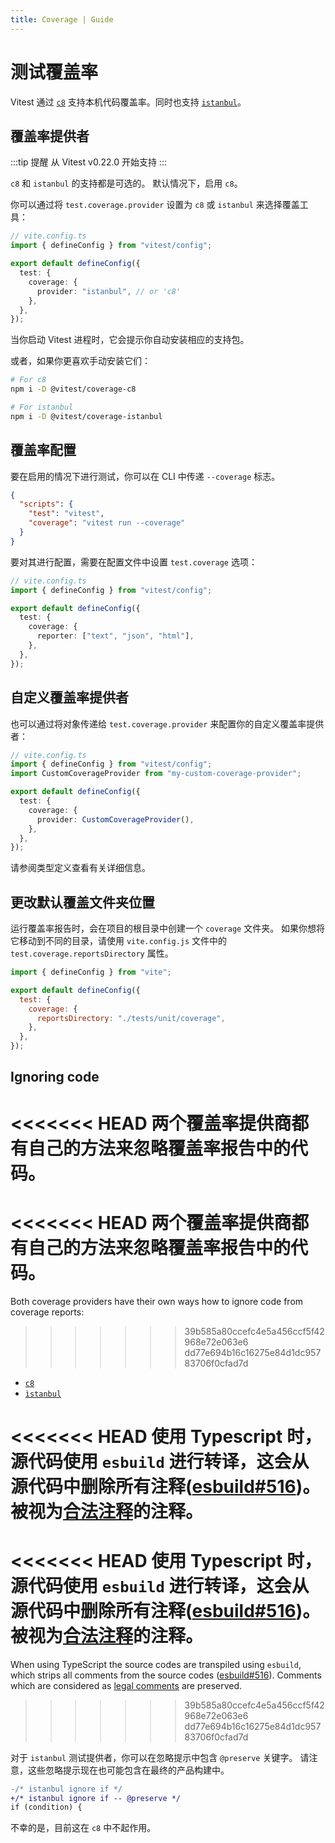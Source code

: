 ```yaml
---
title: Coverage | Guide
---
```


# 测试覆盖率

Vitest 通过 [`c8`](https://github.com/bcoe/c8) 支持本机代码覆盖率。同时也支持 [`istanbul`](https://istanbul.js.org/)。

## 覆盖率提供者

:::tip 提醒
从 Vitest v0.22.0 开始支持
:::

`c8` 和 `istanbul` 的支持都是可选的。 默认情况下，启用 `c8`。

你可以通过将 `test.coverage.provider` 设置为 `c8` 或 `istanbul` 来选择覆盖工具：

```ts
// vite.config.ts
import { defineConfig } from "vitest/config";

export default defineConfig({
  test: {
    coverage: {
      provider: "istanbul", // or 'c8'
    },
  },
});
```

当你启动 Vitest 进程时，它会提示你自动安装相应的支持包。

或者，如果你更喜欢手动安装它们：

```bash
# For c8
npm i -D @vitest/coverage-c8

# For istanbul
npm i -D @vitest/coverage-istanbul
```

## 覆盖率配置

要在启用的情况下进行测试，你可以在 CLI 中传递 `--coverage` 标志。

```json
{
  "scripts": {
    "test": "vitest",
    "coverage": "vitest run --coverage"
  }
}
```

要对其进行配置，需要在配置文件中设置 `test.coverage` 选项：

```ts
// vite.config.ts
import { defineConfig } from "vitest/config";

export default defineConfig({
  test: {
    coverage: {
      reporter: ["text", "json", "html"],
    },
  },
});
```

## 自定义覆盖率提供者

也可以通过将对象传递给 `test.coverage.provider` 来配置你的自定义覆盖率提供者：

```ts
// vite.config.ts
import { defineConfig } from "vitest/config";
import CustomCoverageProvider from "my-custom-coverage-provider";

export default defineConfig({
  test: {
    coverage: {
      provider: CustomCoverageProvider(),
    },
  },
});
```

请参阅类型定义查看有关详细信息。

## 更改默认覆盖文件夹位置

运行覆盖率报告时，会在项目的根目录中创建一个 `coverage` 文件夹。 如果你想将它移动到不同的目录，请使用 `vite.config.js` 文件中的 `test.coverage.reportsDirectory` 属性。

```js
import { defineConfig } from "vite";

export default defineConfig({
  test: {
    coverage: {
      reportsDirectory: "./tests/unit/coverage",
    },
  },
});
```

## Ignoring code

<<<<<<< HEAD
两个覆盖率提供商都有自己的方法来忽略覆盖率报告中的代码。
=======
<<<<<<< HEAD
两个覆盖率提供商都有自己的方法来忽略覆盖率报告中的代码。
=======
Both coverage providers have their own ways how to ignore code from coverage reports:
>>>>>>> 39b585a80ccefc4e5a456ccf5f42968e72e063e6
>>>>>>> dd77e694b16c16275e84d1dc95783706f0cfad7d

- [`c8`](https://github.com/bcoe/c8#ignoring-uncovered-lines-functions-and-blocks)
- [`ìstanbul`](https://github.com/istanbuljs/nyc#parsing-hints-ignoring-lines)

<<<<<<< HEAD
使用 Typescript 时，源代码使用 `esbuild` 进行转译，这会从源代码中删除所有注释([esbuild#516](https://github.com/evanw/esbuild/issues/516))。
被视为[合法注释](https://esbuild.github.io/api/#legal-comments)的注释。
=======
<<<<<<< HEAD
使用 Typescript 时，源代码使用 `esbuild` 进行转译，这会从源代码中删除所有注释([esbuild#516](https://github.com/evanw/esbuild/issues/516))。
被视为[合法注释](https://esbuild.github.io/api/#legal-comments)的注释。
=======
When using TypeScript the source codes are transpiled using `esbuild`, which strips all comments from the source codes ([esbuild#516](https://github.com/evanw/esbuild/issues/516)).
Comments which are considered as [legal comments](https://esbuild.github.io/api/#legal-comments) are preserved.
>>>>>>> 39b585a80ccefc4e5a456ccf5f42968e72e063e6
>>>>>>> dd77e694b16c16275e84d1dc95783706f0cfad7d

对于 `istanbul` 测试提供者，你可以在忽略提示中包含 `@preserve` 关键字。
请注意，这些忽略提示现在也可能包含在最终的产品构建中。

```diff
-/* istanbul ignore if */
+/* istanbul ignore if -- @preserve */
if (condition) {
```

不幸的是，目前这在 `c8` 中不起作用。
